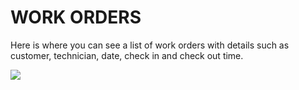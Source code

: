 # WORK ORDERS

Here is where you can see a list of work orders with details such as customer, technician, date, check in and check out time.

![](https://cdn.realsgii2.dev/wise-software-docs/image_5.9d5adf8a.png)


